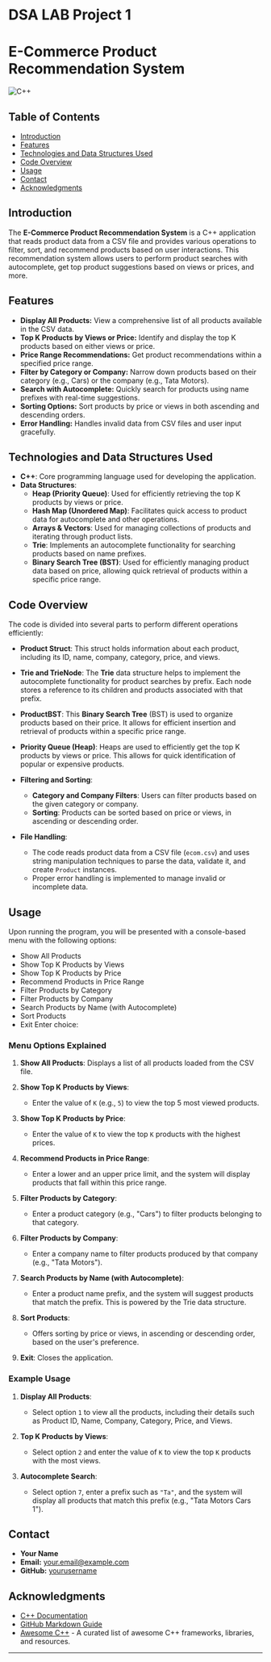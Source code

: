 # DSA LAB Project 1
# E-Commerce Product Recommendation System

![C++](https://img.shields.io/badge/language-C++-blue.svg)

## Table of Contents

- [Introduction](#introduction)
- [Features](#features)
- [Technologies and Data Structures Used](#technologies-and-data-structures-used)
- [Code Overview](#code-overview)
- [Usage](#usage)
- [Contact](#contact)
- [Acknowledgments](#acknowledgments)

## Introduction

The **E-Commerce Product Recommendation System** is a C++ application that reads product data from a CSV file and provides various operations to filter, sort, and recommend products based on user interactions. This recommendation system allows users to perform product searches with autocomplete, get top product suggestions based on views or prices, and more.

## Features

- **Display All Products:** View a comprehensive list of all products available in the CSV data.
- **Top K Products by Views or Price:** Identify and display the top K products based on either views or price.
- **Price Range Recommendations:** Get product recommendations within a specified price range.
- **Filter by Category or Company:** Narrow down products based on their category (e.g., Cars) or the company (e.g., Tata Motors).
- **Search with Autocomplete:** Quickly search for products using name prefixes with real-time suggestions.
- **Sorting Options:** Sort products by price or views in both ascending and descending orders.
- **Error Handling:** Handles invalid data from CSV files and user input gracefully.

## Technologies and Data Structures Used

- **C++**: Core programming language used for developing the application.
- **Data Structures**:
  - **Heap (Priority Queue)**: Used for efficiently retrieving the top K products by views or price.
  - **Hash Map (Unordered Map)**: Facilitates quick access to product data for autocomplete and other operations.
  - **Arrays & Vectors**: Used for managing collections of products and iterating through product lists.
  - **Trie**: Implements an autocomplete functionality for searching products based on name prefixes.
  - **Binary Search Tree (BST)**: Used for efficiently managing product data based on price, allowing quick retrieval of products within a specific price range.

## Code Overview

The code is divided into several parts to perform different operations efficiently:

- **Product Struct**: This struct holds information about each product, including its ID, name, company, category, price, and views.

- **Trie and TrieNode**: The **Trie** data structure helps to implement the autocomplete functionality for product searches by prefix. Each node stores a reference to its children and products associated with that prefix.

- **ProductBST**: This **Binary Search Tree** (BST) is used to organize products based on their price. It allows for efficient insertion and retrieval of products within a specific price range.

- **Priority Queue (Heap)**: Heaps are used to efficiently get the top K products by views or price. This allows for quick identification of popular or expensive products.

- **Filtering and Sorting**:
  - **Category and Company Filters**: Users can filter products based on the given category or company.
  - **Sorting**: Products can be sorted based on price or views, in ascending or descending order.

- **File Handling**:
  - The code reads product data from a CSV file (`ecom.csv`) and uses string manipulation techniques to parse the data, validate it, and create `Product` instances.
  - Proper error handling is implemented to manage invalid or incomplete data.

## Usage

Upon running the program, you will be presented with a console-based menu with the following options:
- Show All Products
- Show Top K Products by Views
- Show Top K Products by Price
- Recommend Products in Price Range
- Filter Products by Category
- Filter Products by Company
- Search Products by Name (with Autocomplete)
- Sort Products
- Exit Enter choice:


### Menu Options Explained

1. **Show All Products**: Displays a list of all products loaded from the CSV file.

2. **Show Top K Products by Views**:
   - Enter the value of `K` (e.g., `5`) to view the top 5 most viewed products.
   
3. **Show Top K Products by Price**:
   - Enter the value of `K` to view the top `K` products with the highest prices.

4. **Recommend Products in Price Range**:
   - Enter a lower and an upper price limit, and the system will display products that fall within this price range.

5. **Filter Products by Category**:
   - Enter a product category (e.g., "Cars") to filter products belonging to that category.

6. **Filter Products by Company**:
   - Enter a company name to filter products produced by that company (e.g., "Tata Motors").

7. **Search Products by Name (with Autocomplete)**:
   - Enter a product name prefix, and the system will suggest products that match the prefix. This is powered by the Trie data structure.

8. **Sort Products**:
   - Offers sorting by price or views, in ascending or descending order, based on the user's preference.

9. **Exit**: Closes the application.

### Example Usage

1. **Display All Products**:
   - Select option `1` to view all the products, including their details such as Product ID, Name, Company, Category, Price, and Views.

2. **Top K Products by Views**:
   - Select option `2` and enter the value of `K` to view the top `K` products with the most views.

3. **Autocomplete Search**:
   - Select option `7`, enter a prefix such as `"Ta"`, and the system will display all products that match this prefix (e.g., "Tata Motors Cars 1").

## Contact

- **Your Name**
- **Email:** your.email@example.com
- **GitHub:** [yourusername](https://github.com/yourusername)

## Acknowledgments

- [C++ Documentation](https://cplusplus.com/doc/tutorial/)
- [GitHub Markdown Guide](https://guides.github.com/features/mastering-markdown/)
- [Awesome C++](https://github.com/fffaraz/awesome-cpp) - A curated list of awesome C++ frameworks, libraries, and resources.

---



